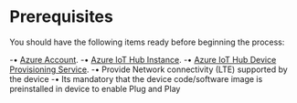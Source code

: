 # Prerequisites

You should have the following items ready before beginning the process:

-•	[Azure Account](https://portal.azure.com/).
-•	[Azure IoT Hub Instance](https://docs.microsoft.com/en-us/azure/iot-hub/about-iot-hub).
-•	[Azure IoT Hub Device Provisioning Service](https://docs.microsoft.com/en-us/azure/iot-dps/about-iot-dps).
-•	Provide Network connectivity (LTE) supported by the device
-•	Its mandatory that the device code/software image is preinstalled in device to enable Plug and Play

